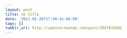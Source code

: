 ```yaml
---
layout: post
title: no title
date: '2011-01-26T17:40:41-06:00'
tags: []
tumblr_url: http://spencertweedy.com/post/2947832681
---
```

